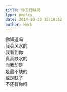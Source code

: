 ```yaml
---  
title: 你五行缺河  
type: poetry  
date: 2014-10-30 15:18:52  
author: Herb    
---    
```

你知道吗    
我会风水的    
我看到你    
真真缺水的    
而我却是    
是最不缺的    
或是缺了    
不还有你吗